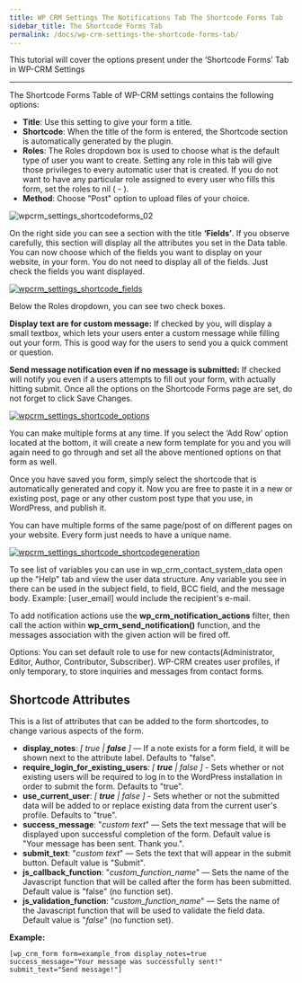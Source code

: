```yaml
---
title: WP CRM Settings The Notifications Tab The Shortcode Forms Tab
sidebar_title: The Shortcode Forms Tab
permalink: /docs/wp-crm-settings-the-shortcode-forms-tab/
---
```


This tutorial will cover the options present under the ‘Shortcode Forms’ Tab in WP-CRM Settings

* * *

The Shortcode Forms Table of WP-CRM settings contains the following options:

*   **Title**: Use this setting to give your form a title.
*   **Shortcode**: When the title of the form is entered, the Shortcode section is automatically generated by the plugin.
*   **Roles**: The Roles dropdown box is used to choose what is the default type of user you want to create. Setting any role in this tab will give those privileges to every automatic user that is created. If you do not want to have any particular role assigned to every user who fills this form, set the roles to nil ( - ).
*   **Method**: Choose "Post" option to upload files of your choice. 



![wpcrm_settings_shortcodeforms_02](https://storage.googleapis.com/media.usabilitydynamics.com/2016/12/screen.png)

On the right side you can see a section with the title **‘Fields’**. If you observe carefully, this section will display all the attributes you set in the Data table. You can now choose which of the fields you want to display on your website, in your form. You do not need to display all of the fields. Just check the fields you want displayed.

[![wpcrm_settings_shortcode_fields](https://storage.googleapis.com/media.usabilitydynamics.com/2012/03/wpcrm_settings_shortcode_fields.png)](https://storage.googleapis.com/media.usabilitydynamics.com/2012/03/wpcrm_settings_shortcode_fields.png)

Below the Roles dropdown, you can see two check boxes.

**Display text are for custom message:** If checked by you, will display a small textbox, which lets your users enter a custom message while filling out your form. This is good way for the users to send you a quick comment or question.

**Send message notification even if no message is submitted:** If checked will notify you even if a users attempts to fill out your form, with actually hitting submit. Once all the options on the Shortcode Forms page are set, do not forget to click Save Changes.

[![wpcrm_settings_shortcode_options](https://storage.googleapis.com/media.usabilitydynamics.com/2012/03/wpcrm_settings_shortcode_options.png)](https://storage.googleapis.com/media.usabilitydynamics.com/2012/03/wpcrm_settings_shortcode_options.png)

You can make multiple forms at any time. If you select the ‘Add Row’ option located at the bottom, it will create a new form template for you and you will again need to go through and set all the above mentioned options on that form as well.

Once you have saved you form, simply select the shortcode that is automatically generated and copy it. Now you are free to paste it in a new or existing post, page or any other custom post type that you use, in WordPress, and publish it.

You can have multiple forms of the same page/post of on different pages on your website. Every form just needs to have a unique name.

[![wpcrm_settings_shortcode_shortcodegeneration](https://storage.googleapis.com/media.usabilitydynamics.com/2012/03/wpcrm_settings_shortcode_shortcodegeneration.png)](https://storage.googleapis.com/media.usabilitydynamics.com/2012/03/wpcrm_settings_shortcode_shortcodegeneration.png)

To see list of variables you can use in wp_crm_contact_system_data open up the "Help" tab and view the user data structure. Any variable you see in there can be used in the subject field, to field, BCC field, and the message body. Example: [user_email] would include the recipient's e-mail.

To add notification actions use the **wp_crm_notification_actions** filter, then call the action within **wp_crm_send_notification()** function, and the messages association with the given action will be fired off.

Options: You can set default role to use for new contacts(Administrator, Editor, Author, Contributor, Subscriber). WP-CRM creates user profiles, if only temporary, to store inquiries and messages from contact forms.

## Shortcode Attributes

This is a list of attributes that can be added to the form shortcodes, to change various aspects of the form.

*   **display_notes**: _[ true | **false** ]_ — If a note exists for a form field, it will be shown next to the attribute label. Defaults to "false".
*   **require_login_for_existing_users**: _[ **true** | false ]_ - Sets whether or not existing users will be required to log in to the WordPress installation in order to submit the form. Defaults to "true".
*   **use_current_user**: _[ **true** | false ]_ - Sets whether or not the submitted data will be added to or replace existing data from the current user's profile. Defaults to "true".
*   **success_message**: "_custom text_" — Sets the text message that will be displayed upon successful completion of the form. Default value is "Your message has been sent. Thank you.".
*   **submit_text**: "_custom text_" — Sets the text that will appear in the submit button. Default value is "Submit".
*   **js_callback_function**: "_custom_function_name_" — Sets the name of the Javascript function that will be called after the form has been submitted. Default value is "false" (no function set).
*   **js_validation_function**: "_custom_function_name_" — Sets the name of the Javascript function that will be used to validate the field data. Default value is "_false_" (no function set).

**Example:**

`[wp_crm_form form=example_from display_notes=true success_message="Your message was successfully sent!" submit_text="Send message!"]`